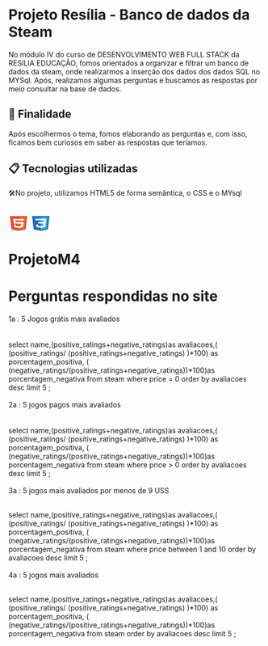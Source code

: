 # Projeto Resília - Banco de dados da Steam

No módulo IV do curso de DESENVOLVIMENTO WEB FULL STACK da RESILIA EDUCAÇÃO, fomos orientados a organizar e filtrar um banco de dados da steam, onde realizarmos a inserção dos dados dos dados SQL no MYSql. Após, realizamos algumas perguntas e buscamos as respostas por meio consultar na base de dados.


## 🚀 Finalidade

Após escolhermos o tema, fomos elaborando as perguntas e, com isso, ficamos bem curiosos em saber as respostas que teríamos.


## 📋 Tecnologias utilizadas

🛠️No projeto, utilizamos HTML5 de forma semântica, o CSS e o MYsql
<div style="display: inline_block"><br>
<img align="center" alt="Will-HTML" height="30" width="40" src="https://raw.githubusercontent.com/devicons/devicon/master/icons/html5/html5-original.svg">
<img align="center" alt="Will-CSS" height="30" width="40" src="https://raw.githubusercontent.com/devicons/devicon/master/icons/css3/css3-original.svg">
</div>

# ProjetoM4
# Perguntas respondidas no site
1a : 5 Jogos grátis mais avaliados  
<br><br>
select name,(positive_ratings+negative_ratings)as avaliacoes,( (positive_ratings/ (positive_ratings+negative_ratings) )*100) as porcentagem_positiva, ( (negative_ratings/(positive_ratings+negative_ratings))*100)as porcentagem_negativa from steam where price = 0 order by avaliacoes desc limit 5 ;
<br>
<br>
2a : 5 jogos pagos mais avaliados  
<br>
<br>
select name,(positive_ratings+negative_ratings)as avaliacoes,( (positive_ratings/ (positive_ratings+negative_ratings) )*100) as porcentagem_positiva, ( (negative_ratings/(positive_ratings+negative_ratings))*100)as porcentagem_negativa from steam where price > 0 order by avaliacoes desc limit 5 ;
<br>
<br>
3a : 5 jogos mais avaliados por menos de 9 USS
<br>
<br>

select name,(positive_ratings+negative_ratings)as avaliacoes,( (positive_ratings/ (positive_ratings+negative_ratings) )*100) as porcentagem_positiva, ( (negative_ratings/(positive_ratings+negative_ratings))*100)as porcentagem_negativa from steam where price between 1 and 10 order by avaliacoes desc limit 5 ;
<br>
<br>
4a :	5 jogos mais avaliados 
<br>
<br>

select name,(positive_ratings+negative_ratings)as avaliacoes,( (positive_ratings/ (positive_ratings+negative_ratings) )*100) as porcentagem_positiva, ( (negative_ratings/(positive_ratings+negative_ratings))*100)as porcentagem_negativa from steam order by avaliacoes desc limit 5 ;



